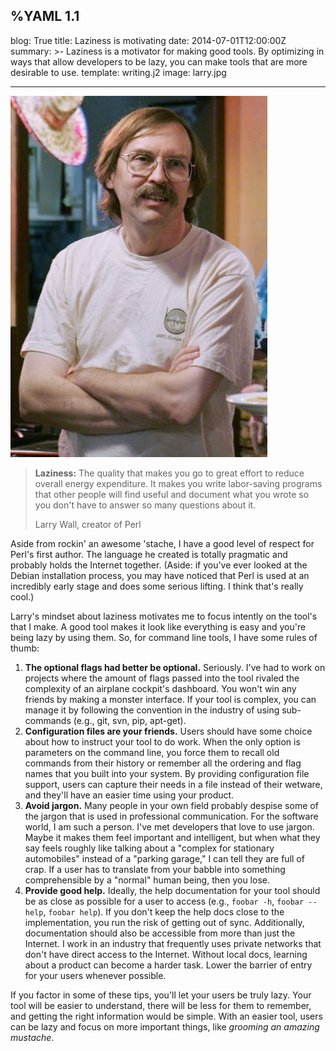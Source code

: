 %YAML 1.1
---
blog: True
title: Laziness is motivating
date: 2014-07-01T12:00:00Z
summary: >-
  Laziness is a motivator for making good tools.
  By optimizing in ways that allow developers to be lazy,
  you can make tools that are more desirable to use.
template: writing.j2
image: larry.jpg

---
<img class='book' src='larry.jpg'>

> **Laziness:** The quality that makes you go to great effort to reduce overall
> energy expenditure. It makes you write labor-saving programs that other
> people will find useful and document what you wrote so you don't have to
> answer so many questions about it.
>
> Larry Wall, creator of Perl

Aside from rockin' an awesome 'stache, I have a good level of respect for
Perl's first author. The language he created is totally pragmatic and probably
holds the Internet together. (Aside: if you've ever looked at the Debian
installation process, you may have noticed that Perl is used at an incredibly
early stage and does some serious lifting. I think that's really cool.)

Larry's mindset about laziness motivates me to focus intently on the tool's
that I make. A good tool makes it look like everything is easy and you're being
lazy by using them. So, for command line tools, I have some rules of thumb:

1.  **The optional flags had better be optional.** Seriously. I've had to work
    on projects where the amount of flags passed into the tool rivaled
    the complexity of an airplane cockpit's dashboard. You won't win any
    friends by making a monster interface. If your tool is complex, you
    can manage it by following the convention in the industry of using
    sub-commands (e.g., git, svn, pip, apt-get).
2.  **Configuration files are your friends.** Users should have some choice
    about how to instruct your tool to do work. When the only option is
    parameters on the command line, you force them to recall old commands from
    their history or remember all the ordering and flag names that you built
    into your system. By providing configuration file support, users can
    capture their needs in a file instead of their wetware, and they'll have an
    easier time using your product.
3.  **Avoid jargon.** Many people in your own field probably despise some of
    the jargon that is used in professional communication. For the software
    world, I am such a person. I've met developers that love to use jargon.
    Maybe it makes them feel important and intelligent, but when what they say
    feels roughly like talking about a "complex for stationary automobiles"
    instead of a "parking garage," I can tell they are full of crap. If a
    user has to translate from your babble into something comprehensible by a
    "normal" human being, then you lose.
4.  **Provide good help.** Ideally, the help documentation for your tool
    should be as close as possible for a user to access (e.g., `foobar -h`,
    `foobar --help`, `foobar help`). If you don't keep the help docs close to
    the implementation, you run the risk of getting out of sync.
    Additionally, documentation should also be accessible from more than just
    the Internet. I work in an industry that frequently uses private networks
    that don't have direct access to the Internet. Without local docs, learning
    about a product can become a harder task. Lower the barrier of entry for
    your users whenever possible.

If you factor in some of these tips, you'll let your users be truly lazy. Your
tool will be easier to understand, there will be less for them to remember, and
getting the right information would be simple. With an easier tool, users can
be lazy and focus on more important things, like *grooming an amazing
mustache*.
